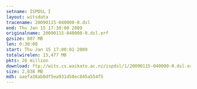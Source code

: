 ```yaml
---
setname: ISPDSL I
layout: witsdata
tracename: 20090115-040000-0.dsl
end: Thu Jan 15 17:30:00 2009
originalname: 20090115-040000-0.dsl.erf
gzsize: 807 MB
len: 0:30:00
start: Thu Jan 15 17:00:01 2009
totalwirelen: 15,477 MB
pkts: 26 million
download: ftp://wits.cs.waikato.ac.nz/ispdsl/1/20090115-040000-0.dsl.erf.gz
size: 2,038 MB
md5: aaefa38ab0df5ea931d58ec845a554f5
---
```

